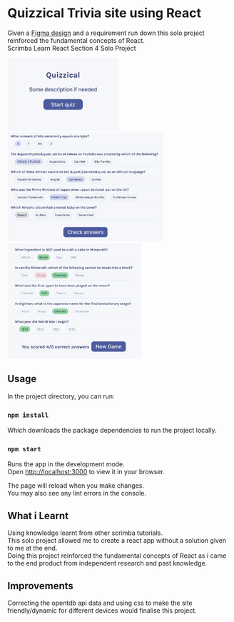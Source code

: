 # Quizzical Trivia site using React

Given a [Figma design](https://www.figma.com/file/E9S5iPcm10f0RIHK8mCqKL/Quizzical-App?node-id=0%3A1 "Figma Design") and a requirement run down this solo project reinforced the fundamental concepts of React.\
Scrimba Learn React Section 4 Solo Project

<span>
  <img src=images/quizzical-home.png width=250/>
<img src=images/quizzical-input.png width=350/>
<img src=images/quizzical-quiz.png width=300/>
</span>

## Usage

In the project directory, you can run:

### `npm install`

Which downloads the package dependencies to run the project locally.

### `npm start`

Runs the app in the development mode.\
Open [http://localhost:3000](http://localhost:3000) to view it in your browser.

The page will reload when you make changes.\
You may also see any lint errors in the console.

## What i Learnt

Using knowledge learnt from other scrimba tutorials.\
This solo project allowed me to create a react app without a solution given to me at the end.\
Doing this project reinforced the fundamental concepts of React as i came to the end product from independent research and past knowledge.

## Improvements

Correcting the opentdb api data and using css to make the site friendly/dynamic for different devices would finalise this project.
